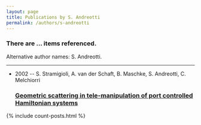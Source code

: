 ```yaml
---
layout: page
title: Publications by S. Andreotti
permalink: /authors/s-andreotti
---
```


<h3 id="number-posts">There are ... items referenced.</h3>
<p id='info-authors'>Alternative author names: S. Andreotti.</p>
<hr />
<ul class="post-list">
<li><span class='post-meta'>2002 -- S. Stramigioli, A. van der Schaft, B. Maschke, S. Andreotti, C. Melchiorri</span><h3><a class='post-link' href="{{ site.baseurl }}/geometric-scattering-in-tele-manipulation-of-port-controlled-hamiltonian-systems">Geometric scattering in tele-manipulation of port controlled Hamiltonian systems</a></h3></li>

</ul>
{% include count-posts.html %}

